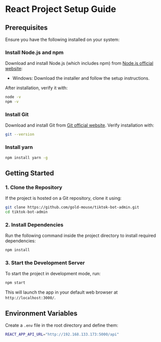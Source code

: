 # React Project Setup Guide

## Prerequisites
Ensure you have the following installed on your system:

### Install Node.js and npm
Download and install Node.js (which includes npm) from [Node.js official website](https://nodejs.org/):
- Windows: Download the installer and follow the setup instructions.

After installation, verify it with:
```sh
node -v
npm -v
```

### Install Git
Download and install Git from [Git official website](https://git-scm.com/).
Verify installation with:
```sh
git --version
```

### Install yarn
```sh
npm install yarn -g
```

## Getting Started

### 1. Clone the Repository
If the project is hosted on a Git repository, clone it using:
```sh
git clone https://github.com/gold-mouse/tiktok-bot-admin.git
cd tiktok-bot-admin
```

### 2. Install Dependencies
Run the following command inside the project directory to install required dependencies:
```sh
npm install
```

### 3. Start the Development Server
To start the project in development mode, run:
```sh
npm start
```
This will launch the app in your default web browser at `http://localhost:3000/`.

## Environment Variables
Create a `.env` file in the root directory and define them:
```sh
REACT_APP_API_URL="http://192.168.133.173:5000/api"
```
